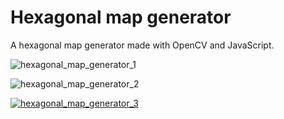 # Hexagonal map generator
A hexagonal map generator made with OpenCV and JavaScript.

![hexagonal_map_generator_1](https://github.com/user-attachments/assets/dfc21001-73f9-4392-babb-f680dbc1e93d)

![hexagonal_map_generator_2](https://github.com/user-attachments/assets/bfe6ba2c-c545-4f60-94b4-4b4a18a12e76)

[![hexagonal_map_generator_3](https://github.com/user-attachments/assets/d3989744-f974-49eb-9676-c7a5fca60756)](https://raw.githubusercontent.com/username/repository/branch/path/to/video.mp4)

